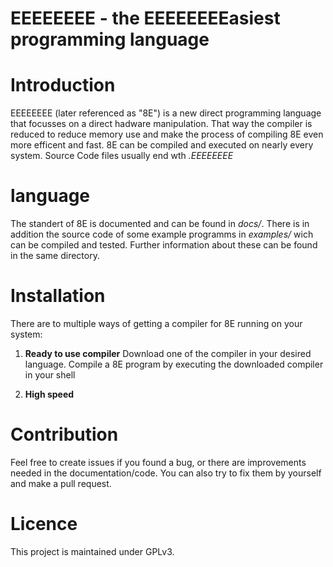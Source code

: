 # **EEEEEEEE - the EEEEEEEEasiest programming language**

# Introduction
EEEEEEEE (later referenced as "8E") is a new direct programming language that focusses on a direct hadware manipulation.
That way the compiler is reduced to reduce memory use and make the process of compiling 8E even more efficent and fast.
8E can be compiled and executed on nearly every system. Source Code files usually end wth _.EEEEEEEE_


# language
The standert of 8E is documented and can be found in _docs/_.
There is in addition the source code of some example programms in _examples/_ wich can be compiled and tested. Further information
about these can be found in the same directory.

# Installation
There are to multiple ways of getting a compiler for 8E running on your system:
  1. **Ready to use compiler**
    Download one of the compiler in your desired language. 
    Compile a 8E program by executing the downloaded compiler in your shell

  2. **High speed** 
    
    

# Contribution
Feel free to create issues if you found a bug, or there are improvements needed in the documentation/code.
You can also try to fix them by yourself and make a pull request.

# Licence
This project is maintained under GPLv3.
